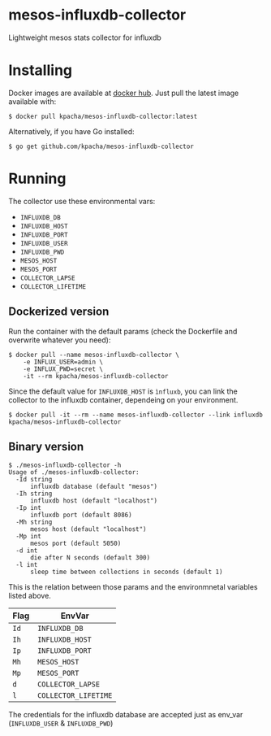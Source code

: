 mesos-influxdb-collector
=====

Lightweight mesos stats collector for influxdb

# Installing

Docker images are available at [docker hub](https://hub.docker.com/r/kpacha/mesos-influxdb-collector). Just pull the latest image available with:

```
$ docker pull kpacha/mesos-influxdb-collector:latest
```

Alternatively, if you have Go installed:

```
$ go get github.com/kpacha/mesos-influxdb-collector
```

# Running

The collector use these environmental vars:

+ `INFLUXDB_DB`
+ `INFLUXDB_HOST`
+ `INFLUXDB_PORT`
+ `INFLUXDB_USER`
+ `INFLUXDB_PWD`
+ `MESOS_HOST`
+ `MESOS_PORT`
+ `COLLECTOR_LAPSE`
+ `COLLECTOR_LIFETIME`

## Dockerized version

Run the container with the default params (check the Dockerfile and overwrite whatever you need):

```
$ docker pull --name mesos-influxdb-collector \
    -e INFLUX_USER=admin \
    -e INFLUX_PWD=secret \
    -it --rm kpacha/mesos-influxdb-collector
```

Since the default value for `INFLUXDB_HOST` is `ìnfluxb`, you can link the collector to the influxdb container, dependeing on your environment.

```
$ docker pull -it --rm --name mesos-influxdb-collector --link influxdb kpacha/mesos-influxdb-collector
```

## Binary version

```
$ ./mesos-influxdb-collector -h
Usage of ./mesos-influxdb-collector:
  -Id string
      influxdb database (default "mesos")
  -Ih string
      influxdb host (default "localhost")
  -Ip int
      influxdb port (default 8086)
  -Mh string
      mesos host (default "localhost")
  -Mp int
      mesos port (default 5050)
  -d int
      die after N seconds (default 300)
  -l int
      sleep time between collections in seconds (default 1)
```

This is the relation between those params and the environmnetal variables listed above.

Flag | EnvVar
---- | ------
`Id` | `INFLUXDB_DB`
`Ih` | `INFLUXDB_HOST`
`Ip` | `INFLUXDB_PORT`
`Mh` | `MESOS_HOST`
`Mp` | `MESOS_PORT`
`d`  | `COLLECTOR_LAPSE`
`l`  | `COLLECTOR_LIFETIME`

The credentials for the influxdb database are accepted just as env_var (`INFLUXDB_USER` & `INFLUXDB_PWD`)
